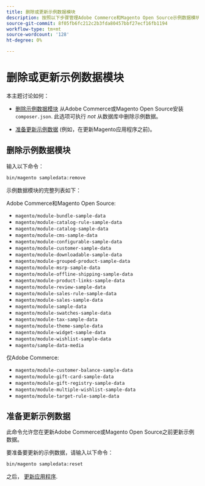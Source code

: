 ```yaml
---
title: 删除或更新示例数据模块
description: 按照以下步骤管理Adobe Commerce和Magento Open Source示例数据模块。
source-git-commit: 8f05fb6fc212c2b3fda80457bbf27ecf16fb1194
workflow-type: tm+mt
source-wordcount: '128'
ht-degree: 0%

---
```



# 删除或更新示例数据模块

本主题讨论如何：

* [删除示例数据模块](#remove-sample-data-modules) 从Adobe Commerce或Magento Open Source安装 `composer.json`. 此选项可执行 *not* 从数据库中删除示例数据。

* [准备更新示例数据](#prepare-to-update-sample-data) (例如，在更新Magento应用程序之前)。

## 删除示例数据模块

输入以下命令：

```bash
bin/magento sampledata:remove
```

示例数据模块的完整列表如下：

Adobe Commerce和Magento Open Source:

* `magento/module-bundle-sample-data`
* `magento/module-catalog-rule-sample-data`
* `magento/module-catalog-sample-data`
* `magento/module-cms-sample-data`
* `magento/module-configurable-sample-data`
* `magento/module-customer-sample-data`
* `magento/module-downloadable-sample-data`
* `magento/module-grouped-product-sample-data`
* `magento/module-msrp-sample-data`
* `magento/module-offline-shipping-sample-data`
* `magento/module-product-links-sample-data`
* `magento/module-review-sample-data`
* `magento/module-sales-rule-sample-data`
* `magento/module-sales-sample-data`
* `magento/module-sample-data`
* `magento/module-swatches-sample-data`
* `magento/module-tax-sample-data`
* `magento/module-theme-sample-data`
* `magento/module-widget-sample-data`
* `magento/module-wishlist-sample-data`
* `magento/sample-data-media`

仅Adobe Commerce:

* `magento/module-customer-balance-sample-data`
* `magento/module-gift-card-sample-data`
* `magento/module-gift-registry-sample-data`
* `magento/module-multiple-wishlist-sample-data`
* `magento/module-target-rule-sample-data`

## 准备更新示例数据

此命令允许您在更新Adobe Commerce或Magento Open Source之前更新示例数据。

要准备要更新的示例数据，请输入以下命令：

```bash
bin/magento sampledata:reset
```

之后， [更新应用程序](../tutorials/uninstall.md#update-the-application).
